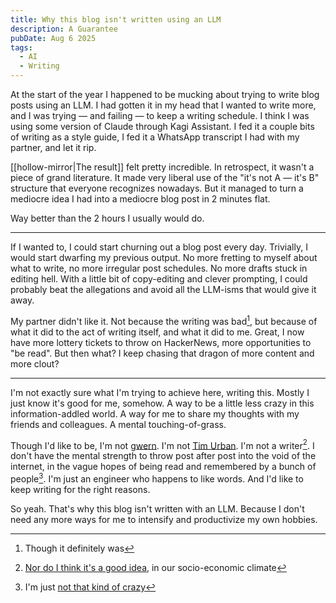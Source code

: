 ```yaml
---
title: Why this blog isn't written using an LLM
description: A Guarantee
pubDate: Aug 6 2025
tags:
  - AI
  - Writing
---
```

At the start of the year I happened to be mucking about trying to write blog posts using an LLM. I had gotten it in my head that I wanted to write more, and I was trying — and failing — to keep a writing schedule. I think I was using some version of Claude through Kagi Assistant. I fed it a couple bits of writing as a style guide, I fed it a WhatsApp transcript I had with my partner, and let it rip.

[[hollow-mirror|The result]] felt pretty incredible. In retrospect, it wasn't a piece of grand literature. It made very liberal use of the "it's not A — it's B" structure that everyone recognizes nowadays. But it managed to turn a mediocre idea I had into a mediocre blog post in 2 minutes flat.  

Way better than the 2 hours I usually would do.

<hr>

If I wanted to, I could start churning out a blog post every day. Trivially, I would start dwarfing my previous output. No more fretting to myself about what to write, no more irregular post schedules. No more drafts stuck in editing hell. With a little bit of copy-editing and clever prompting, I could probably beat the allegations and avoid all the LLM-isms that would give it away.

My partner didn't like it. Not because the writing was bad[^1], but because of what it did to the act of writing itself, and what it did to me. Great, I now have more lottery tickets to throw on HackerNews, more opportunities to "be read". But then what? I keep chasing that dragon of more content and more clout?

----

I'm not exactly sure what I'm trying to achieve here, writing this. Mostly I just know it's good for me, somehow. A way to be a little less crazy in this information-addled world. A way for me to share my thoughts with my friends and colleagues. A mental touching-of-grass.

Though I'd like to be, I'm not [gwern](https://gwern.net). I'm not [Tim Urban](https://waitbutwhy.com/). I'm not a writer[^3]. I don't have the mental strength to throw post after post into the void of the internet, in the vague hopes of being read and remembered by a bunch of people[^2]. I'm just an engineer who happens to like words. And I'd like to keep writing for the right reasons.

So yeah. That's why this blog isn't written with an LLM. Because I don't need any more ways for me to intensify and productivize my own hobbies.

[^1]: Though it definitely was
[^2]: I'm just [not that kind of crazy](https://www.experimental-history.com/p/face-it-youre-a-crazy-person)
[^3]: [Nor do I think it's a good idea](https://oyyy.substack.com/p/the-cultural-decline-of-literary), in our socio-economic climate 